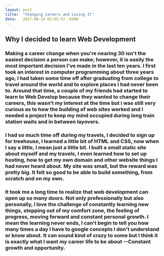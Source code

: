 ```yaml
---
layout: post
title:  "Changing Careers and Loving It"
date:   2017-08-14 02:05:52 -0400
---
```


## Why I decided to learn Web Development

### Making a career change when you're nearing 30 isn't the easiest decision a person can make; however, it is easily the most important decision I've made in the last ten years. I first took an interest in computer programming about three years ago, I had taken some time off after graduating from college to travel around the world and to explore places I had never been to. Around that time, a couple of my  friends had started to learn to Web Develop because they wanted to change their careers, this wasn’t my interest at the time but i was still very curious as to how the building of web sites worked and I needed a project to keep my mind occupied during long train station waits and in between layovers.

### I had so much time off during my travels, I decided to sign up for treehouse, I learned a little bit of HTML and CSS, now when I say a little, I mean just a little bit. I built a small static site about myself and my travels, I even learned how to set up hosting, how to get my own domain and other website things I had never heard about. My site was small, but the reward was pretty big. It felt so good to be able to build something, from scratch and on my own.

### It took me a long time to realize that web development can open up so many doors. Not only professionally but also personally, I love the challenge of constantly learning new things, stepping out of my comfort zone, the feeling of progress, moving forward and constant personal growth. I mean the learning never ends, I can't begin to tell you how many times a day I have to google concepts I don't understand or know about. It can sound kind of crazy to some but I think it is exactly what I want my career life to be about --Constant growth and opportunity. 


